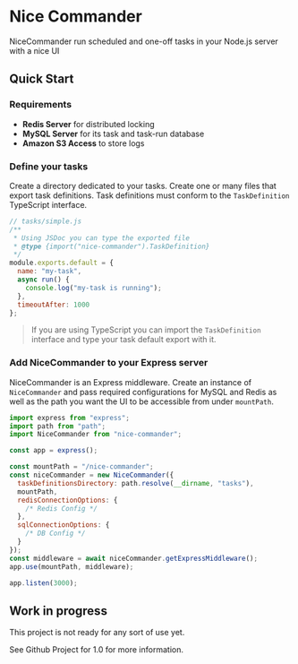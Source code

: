 # Nice Commander

NiceCommander run scheduled and one-off tasks in your Node.js server with a nice UI

## Quick Start

### Requirements

- **Redis Server** for distributed locking
- **MySQL Server** for its task and task-run database
- **Amazon S3 Access** to store logs

### Define your tasks

Create a directory dedicated to your tasks. Create one or many files that export task definitions. Task definitions must conform to the `TaskDefinition` TypeScript interface.

```javascript
// tasks/simple.js
/**
 * Using JSDoc you can type the exported file
 * @type {import("nice-commander").TaskDefinition}
 */
module.exports.default = {
  name: "my-task",
  async run() {
    console.log("my-task is running");
  },
  timeoutAfter: 1000
};
```

> If you are using TypeScript you can import the `TaskDefinition` interface and type your task default export with it.

### Add NiceCommander to your Express server

NiceCommander is an Express middleware. Create an instance of `NiceCommander` and pass required configurations for MySQL and Redis as well as the path you want the UI to be accessible from under `mountPath`.

```javascript
import express from "express";
import path from "path";
import NiceCommander from "nice-commander";

const app = express();

const mountPath = "/nice-commander";
const niceCommander = new NiceCommander({
  taskDefinitionsDirectory: path.resolve(__dirname, "tasks"),
  mountPath,
  redisConnectionOptions: {
    /* Redis Config */
  },
  sqlConnectionOptions: {
    /* DB Config */
  }
});
const middleware = await niceCommander.getExpressMiddleware();
app.use(mountPath, middleware);

app.listen(3000);
```

## Work in progress

This project is not ready for any sort of use yet.

See Github Project for 1.0 for more information.

